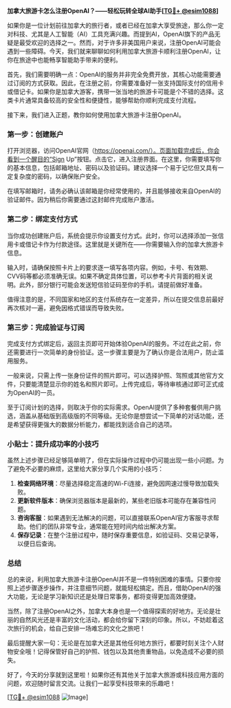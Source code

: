 **加拿大旅游卡怎么注册OpenAI？——轻松玩转全球AI助手[[TG💪+ @esim1088](https://t.me/s/esim1088)]**

如果你是一位计划前往加拿大的旅行者，或者已经在加拿大享受旅途，那么你一定对科技、尤其是人工智能（AI）工具充满兴趣。而提到AI，OpenAI旗下的产品无疑是最受欢迎的选择之一。然而，对于许多非美国用户来说，注册OpenAI可能会遇到一些障碍。今天，我们就来聊聊如何利用加拿大旅游卡顺利注册OpenAI，让你在旅途中也能畅享智能助手带来的便利。

首先，我们需要明确一点：OpenAI的服务并非完全免费开放，其核心功能需要通过订阅的方式获取。因此，在注册之前，你需要准备好一张支持国际支付的信用卡或借记卡。如果你是加拿大游客，携带一张当地的旅游卡可能是个不错的选择。这类卡片通常具备较高的安全性和便捷性，能够帮助你顺利完成支付流程。

接下来，我们进入正题，教你如何使用加拿大旅游卡注册OpenAI。

### 第一步：创建账户

打开浏览器，访问OpenAI官网（https://openai.com/）。页面加载完成后，你会看到一个醒目的“Sign Up”按钮。点击它，进入注册界面。在这里，你需要填写你的基本信息，包括邮箱地址、密码以及验证码。建议选择一个易于记忆但又具有一定复杂度的密码，以确保账户安全。

在填写邮箱时，请务必确认该邮箱是你经常使用的，并且能够接收来自OpenAI的验证邮件。因为稍后你需要通过这封邮件完成账户激活。

### 第二步：绑定支付方式

当你成功创建账户后，系统会提示你设置支付方式。此时，你可以选择添加一张信用卡或借记卡作为付款途径。这里就是关键所在——你需要输入你的加拿大旅游卡信息。

输入时，请确保按照卡片上的要求逐一填写各项内容。例如，卡号、有效期、CVV码等都必须准确无误。如果不确定具体位置，可以参考卡片背面的相关说明。此外，部分银行可能会发送短信验证码至你的手机，请提前做好准备。

值得注意的是，不同国家和地区的支付系统存在一定差异，所以在提交信息前最好再次核对一遍，避免因格式错误而导致失败。

### 第三步：完成验证与订阅

完成支付方式绑定后，返回主页即可开始体验OpenAI的服务。不过在此之前，你还需要进行一次简单的身份验证。这一步骤主要是为了确认你是合法用户，防止滥用服务。

一般来说，只需上传一张身份证件的照片即可。可以选择护照、驾照或其他官方文件，只要能清楚显示你的姓名和照片即可。上传完成后，等待审核通过即可正式成为OpenAI的一员。

至于订阅计划的选择，则取决于你的实际需求。OpenAI提供了多种套餐供用户挑选，涵盖从基础版到高级版的不同等级。无论你是想尝试一下简单的对话功能，还是希望获得更强大的数据分析能力，都能找到适合自己的选项。

### 小贴士：提升成功率的小技巧

虽然上述步骤已经足够简单明了，但在实际操作过程中仍可能出现一些小问题。为了避免不必要的麻烦，这里给大家分享几个实用的小技巧：

1. **检查网络环境**：尽量选择稳定高速的Wi-Fi连接，避免因网速过慢导致加载失败。
2. **更新软件版本**：确保浏览器版本是最新的，某些老旧版本可能存在兼容性问题。
3. **咨询客服**：如果遇到无法解决的问题，可以直接联系OpenAI官方客服寻求帮助。他们的团队非常专业，通常能在短时间内给出解决方案。
4. **保存记录**：在整个注册过程中，随时保存重要信息，如验证码、交易记录等，以便日后查询。

### 总结

总的来说，利用加拿大旅游卡注册OpenAI并不是一件特别困难的事情。只要你按照上述步骤逐步操作，并注意细节问题，就能轻松搞定。而且，借助OpenAI的强大功能，无论是学习新知识还是处理日常事务，都将变得更加高效便捷。

当然，除了注册OpenAI之外，加拿大本身也是一个值得探索的好地方。无论是壮丽的自然风光还是丰富的文化活动，都会给你留下深刻的印象。所以，不妨趁着这次旅行的机会，给自己安排一场难忘的文化之旅吧！

最后提醒大家一句：无论是在加拿大还是其他任何地方旅行，都要时刻关注个人财物安全哦！记得保管好自己的护照、钱包以及其他贵重物品，以免造成不必要的损失。

好了，今天的分享就到这里啦！如果你还有其他关于加拿大旅游或科技应用方面的问题，欢迎随时留言交流。让我们一起享受科技带来的乐趣吧！

[[TG💪+ @esim1088](https://t.me/s/esim1088) ![Image](https://i.postimg.cc/4NQfJmqS/Snipaste-2025-05-13-00-14-12.png)]